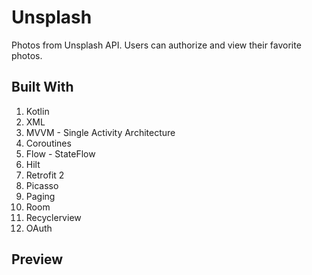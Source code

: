 # Unsplash
Photos from  Unsplash API. Users can authorize and view their favorite photos. 

## Built With
1. Kotlin
2. XML
3. MVVM - Single Activity Architecture
4. Coroutines
5. Flow - StateFlow
6. Hilt
7. Retrofit 2
8. Picasso
9. Paging
10. Room
11. Recyclerview
12. OAuth

## Preview
